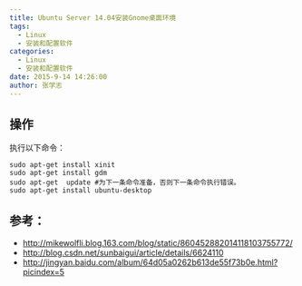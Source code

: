 ```yaml
---
title: Ubuntu Server 14.04安装Gnome桌面环境
tags: 
  - Linux
  - 安装和配置软件
categories:
  - Linux
  - 安装和配置软件
date: 2015-9-14 14:26:00
author: 张学志
---
```




## 操作
执行以下命令：

```
sudo apt-get install xinit
sudo apt-get install gdm
sudo apt-get  update #为下一条命令准备，否则下一条命令执行错误。
sudo apt-get install ubuntu-desktop
```
    
## 参考：
* http://mikewolfli.blog.163.com/blog/static/860452882014118103755772/
* http://blog.csdn.net/sunbaigui/article/details/6624110
* http://jingyan.baidu.com/album/64d05a0262b613de55f73b0e.html?picindex=5
